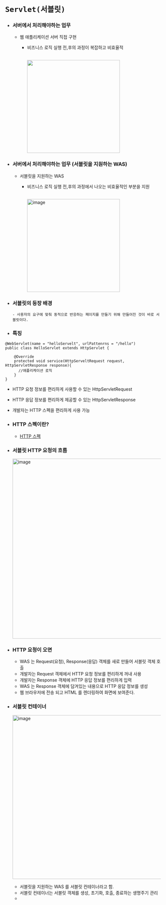 # `Servlet(서블릿) `

- ### 서버에서 처리해야하는 업무
  - 웹 애플리케이션 서버 직접 구현
    - 비즈니스 로직 실행 전,후의 과정이 복잡하고 비효율적 <br><br/>
   
      <img src="https://user-images.githubusercontent.com/100770651/229709697-124cecf3-b43d-4abf-bf21-cb73fe68d31d.jpg" width="300" height=""/>

- ### 서버에서 처리해야하는 업무 (서블릿을 지원하는 WAS)
  - 서블릿을 지원하는 WAS
    - 비즈니스 로직 실행 전,후의 과정에서 나오는 비효율적인 부분을 지원 <br><br/>

      <img width="300" alt="image" src="https://user-images.githubusercontent.com/100770651/229710356-fb2c1d90-2fc9-4b92-ac01-07c6b72248a1.png">
  
- ### 서블릿의 등장 배경  
  ```
  - 사용자의 요구에 맞춰 동적으로 반응하는 페이지를 만들기 위해 만들어진 것이 바로 서블릿이다.
  ```
  
- ### 특징  
``` Servlet 특징
@WebServlet(name = "helloServelt", urlPattenrns = "/hello") 
public class HelloServlet extends HttpServlet {

    @Override
    protected void service(HttpServeltRequest request, HttpServletResponse response){
      //애플리케이션 로직
    }
}      
```
  - HTTP 요청 정보를 편리하게 사용할 수 있는 HttpServletRequest
  - HTTP 응답 정보를 편리하게 제공할 수 있는 HttpServletResponse
  - 개발자는 HTTP 스펙을 편리하게 사용 가능

- ### HTTP 스펙이란?
  - [HTTP 스펙](https://github.com/kkang4913/learn/blob/master/%EC%9D%B8%ED%94%84%EB%9F%B0%20%EC%8A%A4%ED%94%84%EB%A7%81%20MVC/Web%20Server,%20application.md)

- ### 서블릿 HTTP 요청의 흐름
  <img width="581" alt="image" src="https://user-images.githubusercontent.com/100770651/230127393-e4e116d4-56ce-46e7-80e4-25d0829048ea.png"><br>
- ###  HTTP 요청이 오면
  - WAS 는 Request(요청), Response(응답) 객체를 새로 만들어 서블릿 객체 호출
  - 개발자는 Request 객체에서 HTTP 요청 정보를 편리하게 꺼내 사용
  - 개발자는 Response 객체에 HTTP 응답 정보를 편리하게 입력
  - WAS 는 Response 객체에 담겨있는 내용으로 HTTP 응답 정보를 생성
  - 웹 브라우저에 전송 되고 HTML 를 렌더링하여 화면에 보여준다.
- ### 서블릿 컨테이너
  <img width="529" alt="image" src="https://user-images.githubusercontent.com/100770651/230132312-bf2ff3d1-0ceb-4793-b3f5-61b1150bc029.png"><br>
  - 서블릿을 지원하는 WAS 를 서블릿 컨테이너라고 함.
  - 서블릿 컨테이너는 서블릿 객체를 생성, 초기화, 호출, 종료하는 생명주기 관리
  - 
